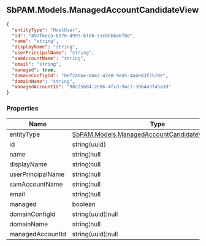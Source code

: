 
<h2 id="tocS_SbPAM.Models.ManagedAccountCandidateView">SbPAM.Models.ManagedAccountCandidateView</h2>

<a id="schemasbpam.models.managedaccountcandidateview"></a>
<a id="schema_SbPAM.Models.ManagedAccountCandidateView"></a>
<a id="tocSsbpam.models.managedaccountcandidateview"></a>
<a id="tocssbpam.models.managedaccountcandidateview"></a>

```json
{
  "entityType": "HostUser",
  "id": "497f6eca-6276-4993-bfeb-53cbbbba6f08",
  "name": "string",
  "displayName": "string",
  "userPrincipalName": "string",
  "samAccountName": "string",
  "email": "string",
  "managed": true,
  "domainConfigId": "0ef2a0ae-0442-42e8-9ed5-4a4ed3f7578e",
  "domainName": "string",
  "managedAccountId": "98c25b84-2c06-4fcd-94c7-306443f45a3d"
}

```

### Properties

|Name|Type|Required|Restrictions|Description|
|---|---|---|---|---|
|entityType|[SbPAM.Models.ManagedAccountCandidateViewEntityType](#schemasbpam.models.managedaccountcandidateviewentitytype)|false|none|none|
|id|string(uuid)|false|none|none|
|name|string¦null|false|none|none|
|displayName|string¦null|false|none|none|
|userPrincipalName|string¦null|false|none|none|
|samAccountName|string¦null|false|none|none|
|email|string¦null|false|none|none|
|managed|boolean|false|none|none|
|domainConfigId|string(uuid)¦null|false|none|none|
|domainName|string¦null|false|none|none|
|managedAccountId|string(uuid)¦null|false|none|none|


